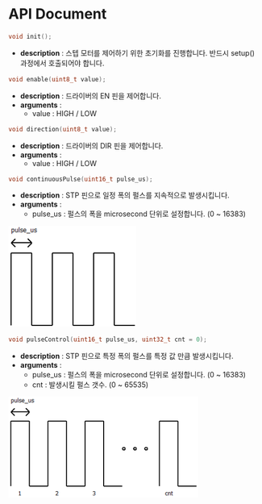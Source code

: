 # API Document

```c
void init();
```
* **description** : 스텝 모터를 제어하기 위한 초기화를 진행합니다. 반드시 setup() 과정에서 호출되어야 합니다.

```c
void enable(uint8_t value);
```
* **description** : 드라이버의 EN 핀을 제어합니다.
* **arguments** :
  * value : HIGH / LOW

```c
void direction(uint8_t value);
```
* **description** : 드라이버의 DIR 핀을 제어합니다.
* **arguments** :
  * value : HIGH / LOW

```c
void continuousPulse(uint16_t pulse_us);
```
* **description** : STP 핀으로 일정 폭의 펄스를 지속적으로 발생시킵니다.
* **arguments** :
  * pulse_us : 펄스의 폭을 microsecond 단위로 설정합니다. (0 ~ 16383)

<img src="assets/pulse1.png" height="200px">

```c
void pulseControl(uint16_t pulse_us, uint32_t cnt = 0);
```
* **description** : STP 핀으로 특정 폭의 펄스를 특정 값 만큼 발생시킵니다.
* **arguments** :
  * pulse_us : 펄스의 폭을 microsecond 단위로 설정합니다. (0 ~ 16383)
  * cnt : 발생시킬 펄스 갯수. (0 ~ 65535)

<img src="assets/pulse2.png" height="200px">
